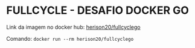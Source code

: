 # FULLCYCLE - DESAFIO DOCKER GO 

Link da imagem no docker hub: [herison20/fullcyclego][def]

Comando: ```docker run --rm herison20/fullcyclego```

[def]: http://example.com